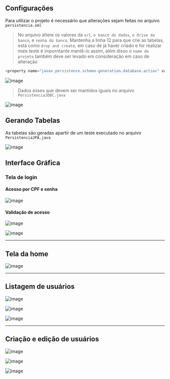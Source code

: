 ## Configurações

Para utilizar o projeto é necessário que alterações sejam feitas no arquivo `persistencia.xml`

> No arquivo altere os valores da `url`, `o banco de dados`, `o drive do banco`, e `senha do banco`. Mantenha a linha 12 para que crie as tabelas, está como `drop and create`, em caso de já haver criado e for realizar mais teste é imporntante mantê-lo assim, além disso o `nome do projeto` também deve ser levado em consideração em caso de alteração
```java
<property name="javax.persistence.schema-generation.database.action" value="drop-and-create"/>
```
![image](https://user-images.githubusercontent.com/85123013/152620986-85c15554-ef4d-4e2f-b639-cae6ee80e3c0.png)

> Dados esses que devem ser mantidos iguais no arquivo `PersistenciaJDBC.java`

![image](https://user-images.githubusercontent.com/85123013/152621263-9fa6d8c1-8449-48cc-941d-40db8e0bb555.png)


## Gerando Tabelas

As tabelas são geradas apartir de um teste executado no arquivo `PersistenciaJPA.java`

![image](https://user-images.githubusercontent.com/85123013/152621396-ba9abd39-1c8f-4eee-8fd4-fb43576da809.png)

## Interface Gráfica

### Tela de login

#### Acesso por CPF e senha

![image](https://user-images.githubusercontent.com/85123013/224487879-38fe6daa-5c9f-4ba9-b4dc-b3b607b7be15.png)

#### Validação de acesso
![image](https://user-images.githubusercontent.com/85123013/224487960-482c75da-593d-46b1-b7b7-4a09ed75572d.png)

![image](https://user-images.githubusercontent.com/85123013/224487976-64a4fda5-0ae0-47db-a663-ec4f4ee47e92.png)

<hr />

## Tela da home
![image](https://user-images.githubusercontent.com/85123013/224488029-d8624db8-a3cf-40b7-9293-f68b3dd272c9.png)
<hr />

## Listagem de usuários
![image](https://user-images.githubusercontent.com/85123013/224488073-8b1edc4f-0963-4fa9-9d15-664f1d13a9de.png)

![image](https://user-images.githubusercontent.com/85123013/224488236-2ee151f0-378c-40ee-b53d-5640d426271a.png)


![image](https://user-images.githubusercontent.com/85123013/224488172-ddf37b2b-8273-431d-8ee0-16e6524928bd.png)

<hr />

## Criação e edição de usuários
![image](https://user-images.githubusercontent.com/85123013/224488110-b403d04d-4930-4e21-9037-c41d38b4c390.png)

![image](https://user-images.githubusercontent.com/85123013/224488208-3419660f-c2c4-4ddf-8a85-b877ab30823f.png)

![image](https://user-images.githubusercontent.com/85123013/224488137-479058f6-4269-49ca-bf8c-1f59d30ee6d1.png)









